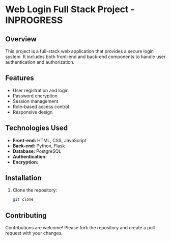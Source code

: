 # Web Login Full Stack Project - INPROGRESS

## Overview
This project is a full-stack web application that provides a secure login system. It includes both front-end and back-end components to handle user authentication and authorization.

## Features
- User registration and login
- Password encryption
- Session management
- Role-based access control
- Responsive design

## Technologies Used
- **Front-end:** HTML, CSS, JavaScript
- **Back-end:** Python, Flask
- **Database:** PostgreSQL
- **Authentication:** 
- **Encryption:** 

## Installation
1. Clone the repository:
    ```bash
    git clone 
    ```

## Contributing
Contributions are welcome! Please fork the repository and create a pull request with your changes.
